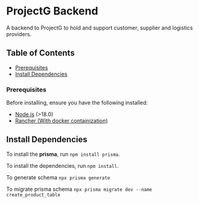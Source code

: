 # ProjectG Backend
A backend to ProjectG to hold and support customer, supplier and logistics providers.

## Table of Contents
- [Prerequisites](#prerequisites)
- [Install Dependencies](#install-dependencies)

### Prerequisites
Before installing, ensure you have the following installed:
- [Node.js](https://nodejs.org/) (>18.0)
- [Rancher (With docker containization)](https://rancherdesktop.io/)

## Install Dependencies
To install the **prisma**, run `npm install prisma`.

To install the dependencies, run `npm install`.

To generate schema
`npx prisma generate`

To migrate prisma schema
`npx prisma migrate dev --name create_product_table`
